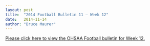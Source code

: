 ```yaml
---
layout: post
title:  "2014 Football Bulletin 11 – Week 12"
date:   2014-11-14
author: "Bruce Maurer"
---
```


[Please click here to view the OHSAA Football bulletin for Week 12.](https://storage.googleapis.com/ohsaa-websites/bulletins/2014/2014-Football-Bulletin-11-Week-12.pdf)
